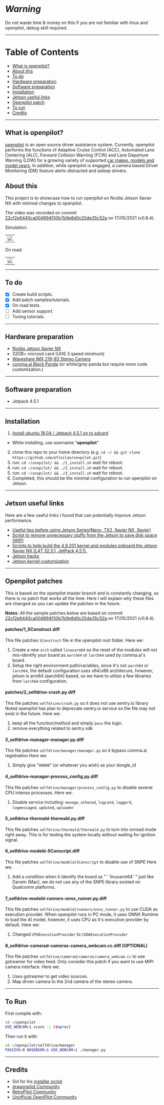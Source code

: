 ***Warning***
=======================
Do not waste time & money on this if you are not familiar with linux and openpilot, debug skill required. 

---

Table of Contents
=======================

* [What is openpilot?](#what-is-openpilot)
* [About this](#about-this)
* [To do](#to-do)
* [Hardware preparation](#hardware-preparation)
* [Software preparation](#software-preparation)
* [Installation](#installation)
* [Jetson useful links](#jetson-useful-links)
* [Openpilot patch](#openpilot-patch)
* [To run](#to-run)
* [Credits](#credits)

---

What is openpilot?
------
[openpilot](http://github.com/commaai/openpilot) is an open source driver assistance system. Currently, openpilot performs the functions of Adaptive Cruise Control (ACC), Automated Lane Centering (ALC), Forward Collision Warning (FCW) and Lane Departure Warning (LDW) for a growing variety of supported [car makes, models and model years](#supported-cars). In addition, while openpilot is engaged, a camera based Driver Monitoring (DM) feature alerts distracted and asleep drivers.

About this
------
This project is to showcase how to run openpilot on Nvidia Jetson Xavier NX with minimal changes to openpilot.

The video was recorded on commit [22cf2e6440ca004994f30b7b9e8d0c20de35c52a](https://github.com/commaai/openpilot/tree/22cf2e6440ca004994f30b7b9e8d0c20de35c52a) on 17/05/2021 (v0.8.4). 

Simulation:
<table>
  <tr>
    <td><a href="https://youtu.be/ubxSSLWqyt8" title="YouTube" rel="noopener"><img src="http://i3.ytimg.com/vi/ubxSSLWqyt8/hqdefault.jpg"></a></td>
  </tr>
</table>

On road:
<table>
  <tr>
    <td><a href="https://youtu.be/RqoTT5m4Kp8" title="YouTube" rel="noopener"><img src="http://i3.ytimg.com/vi/RqoTT5m4Kp8/hqdefault.jpg"></a></td>
  </tr>
</table>

---

To do
------
- [x] Create build scripts.
- [x] Add patch samples/tutorials.
- [x] On road tests.
- [ ] Add sensor support.
- [ ] Tuning tutorials.

---

Hardware preparation
------
- [Nvidia Jetson Xavier NX](https://www.nvidia.com/en-us/autonomous-machines/embedded-systems/jetson-xavier-nx/)
- 32GB+ microsd card (UHS 3 speed minimum)
- [Waveshare IMX 219-83 Stereo Camera](https://www.waveshare.com/IMX219-83-Stereo-Camera.htm)
- [comma.ai Black Panda](https://comma.ai/shop/products/panda) (or white/grey panda but require more code customization.)
---

Software preparation
------
- Jetpack 4.5.1

---

Installation
------
1) [Install ubuntu 18.04 / Jetpack 4.5.1 on to sdcard](https://developer.nvidia.com/embedded/learn/get-started-jetson-xavier-nx-devkit)
- While installing, use username "**openpilot**".
2) clone this repo to your home directory (e.g. ```cd ~/ && git clone https://github.com/efinilan/xnxpilot.git```)
3) run: ```cd ~/xnxpilot/ && ./1_install.sh``` wait for reboot.
4) run: ```cd ~/xnxpilot/ && ./2_install.sh``` wait for reboot.
5) run: ```cd ~/xnxpilot/ && ./3_install.sh``` wait for reboot.
6) Completed, this should be the minimal configuration to run openpilot on Jetson.

---

Jetson useful links
------
Here are a few useful links I found that can potentially improve Jetson performance.

- [Useful tips before using Jetson Series(Nano, TX2, Xavier NX, Xavier)](https://spyjetson.blogspot.com/2019/09/jetson-nano-useful-tips-before-you.html{)
- [Script to remove unnecessary stuffs from the Jetson to save disk space (WIP)](https://gist.github.com/adujardin/c0ee25cfb343ea5b6d17ea88ec6634ac)
- [Scripts to help build the 4.9.201 kernel and modules onboard the Jetson Xavier NX (L4T 32.5.1, JetPack 4.5.1).](https://github.com/jetsonhacks/buildJetsonXavierNXKernel)
- [Jetson hacks](https://www.jetsonhacks.com/)
- [Jetson kernel customization](https://docs.nvidia.com/jetson/l4t/index.html#page/Tegra%20Linux%20Driver%20Package%20Development%20Guide/kernel_custom.html)


---

Openpilot patches
------
This is based on the openpilot master branch and is constantly changing, so there is no patch that works all the time.
Here I will explain why these files are changed so you can update the patches in the future.

**Notes**: All the sample patches below are based on commit [22cf2e6440ca004994f30b7b9e8d0c20de35c52a](https://github.com/commaai/openpilot/tree/22cf2e6440ca004994f30b7b9e8d0c20de35c52a) on 17/05/2021 (v0.8.4).


#### patches/1_SConstruct.diff
This file patches ```SConstruct``` file in the openpilot root folder.
Here we:
1) Create a new ```arch``` called ```linuxarm64``` so the reset of the modules will not mis-identify your board as ```aarch64``` or ```larch64``` used by comma.ai's board.
2) Setup the right environment path/variables, since it's not ```aarch64``` or ```larch64```, the default configuration uses x64/x86 architecure, however, jetson is arm64 (aarch64) based, so we have to utilize a few libraries from ```larch64``` configuration.

#### patches/2_selfdrive-crash.py.diff
This file patches ```selfdrive/crash.py``` so it does not use sentry.io library
Noted openpilot has plan to deprecate sentry.io service so the file may not exist in the future.
Here we:
1) keep all the function/method and simply ```pass``` the logic.
2) remove everything related to sentry sdk

#### 3_selfdrive-manager-manager.py.diff
This file patches ```selfdrive/manager/manager.py``` so it bypass comma.ai registration
Here we:
1) Simply give "```00000```" (or whatever you wish) as your dongle_id

#### 4_selfdrive-manager-process_config.py.diff
This file patches ```selfdrive/manager/process_config.py``` to disable several CPU intense processes.
Here we:
1) Disable service including: ```manage_athenad```, ```logcatd```, ```loggerd```, ```logmessaged```, ```updated```, ```uploader```

#### 5_selfdrive-thermald-thermald.py.diff
This file patches ```selfdrive/thermald/thermald.py``` to turn into onroad mode right away.
This is for testing the system locally without waiting for ignition signal.

#### 6_selfdrive-modeld-SConscript.diff
This file patches ```selfdrive/modeld/SConscript``` to disable use of SNPE
Here we:
1) Add a condition when it identify the board as "```linuxarm64``" just like Darwin (Mac), we do not use any of the SNPE library existed on Qualcomm platforms.

#### 7_selfdrive-modeld-runners-onnx_runner.py.diff
This file patches ```selfdrive/modeld/runners/onnx_runner.py``` to use CUDA as execution provider.
When openpilot runs in PC mode, it uses ONNX Runtime to load the AI model, however, it uses CPU as it's execution provider by default.
Here we:
1) Changed ```CPUExecutionProvider``` to ```CUDAExecutionProvider```

#### 8_selfdrive-camerad-cameras-camera_webcam.cc.diff (OPTIONAL)
This file patches ```selfdrive/camerad/cameras/camera_webcam.cc``` to use gstreamer for video feed.
Only consider this patch if you want to use MIPI camera interface.
Here we:
1) Uses gstreamer to get video sources.
2) Map driver camera to the 2nd camera of the stereo camera.

---

To Run
------
First compile with:
```bash
cd ~/openpilot
USE_WEBCAM=1 scons -j ($nproc)
```

Then run it with:
```bash
cd ~/openpilot/selfdrive/manager
PASSIVE=0 NOSENSOR=1 USE_WEBCAM=1 ./manager.py
```

---

Credits
------
- Sid for his [installer script](https://discord.com/channels/660951518014341124/697074382018707507/841722618150780988)
- [dragonpilot Community](https://github.com/dragonpilot-community/dragonpilot/)
- [RetroPilot Community](https://discord.gg/fGUuASVZKg)
- [Unofficial OpenPilot Community](https://discord.gg/Mrf8FwfWSr)
